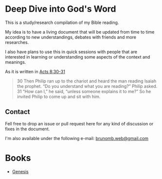 # Deep Dive into God's Word

This is a study/research compilation of my Bible reading.

My idea is to have a living document that will be updated from time to time according to new understandings, debates with friends and more researches.

I also have plans to use this in quick sessions with people that are interested in learning or understanding some aspects of the context and meanings.

As it is written in [Acts 8:30-31](https://www.biblegateway.com/passage/?search=Acts+8%3A30-31&version=ESV)

>30 Then Philip ran up to the chariot and heard the man reading Isaiah the prophet. 
“Do you understand what you are reading?” Philip asked. 31 “How can I,” he said, “unless someone explains it to me?” So he invited Philip to come up and sit with him.

## Contact

Fell free to drop an issue or pull request here for any kind of discussion or fixes in the document.

I'm also available under the following e-mail: <brunomb.web@gmail.com>

# Books

* [Genesis](genesis.md)

